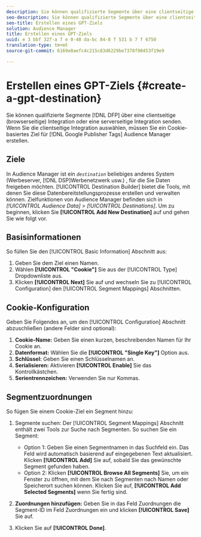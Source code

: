 ```yaml
---
description: Sie können qualifizierte Segmente über eine clientseitige (browserseitige) Integration oder eine serverseitige Integration an DFP senden. Wenn Sie die clientseitige Integration auswählen, müssen Sie ein Cookie-basiertes Ziel für Google Publisher Tags in Audience Manager erstellen.
seo-description: Sie können qualifizierte Segmente über eine clientseitige (browserseitige) Integration oder eine serverseitige Integration an DFP senden. Wenn Sie die clientseitige Integration auswählen, müssen Sie ein Cookie-basiertes Ziel für Google Publisher Tags in Audience Manager erstellen.
seo-title: Erstellen eines GPT-Ziels
solution: Audience Manager
title: Erstellen eines GPT-Ziels
uuid: e 3 bbf 327-a 7 e 0-48 da-bc 84-8 f 531 b 7 f 6750
translation-type: tm+mt
source-git-commit: 6169e8aefc4c215c83d6229be7378f90453f19e9

---
```



# Erstellen eines GPT-Ziels {#create-a-gpt-destination}

Sie können qualifizierte Segmente [!DNL DFP] über eine clientseitige (browserseitige) Integration oder eine serverseitige Integration senden. Wenn Sie die clientseitige Integration auswählen, müssen Sie ein Cookie-basiertes Ziel für [!DNL Google Publisher Tags] Audience Manager erstellen.

## Ziele

In Audience Manager ist ein *`destination`* beliebiges anderes System (Werbeserver, [!DNL DSP]Werbenetzwerk usw.) , für die Sie Daten freigeben möchten. [!UICONTROL Destination Builder] bietet die Tools, mit denen Sie diese Datenbereitstellungsprozesse erstellen und verwalten können. Zielfunktionen von Audience Manager befinden sich in *[!UICONTROL Audience Data] &gt; [!UICONTROL Destinations]*. Um zu beginnen, klicken Sie **[!UICONTROL Add New Destination]** auf und gehen Sie wie folgt vor.

## Basisinformationen

So füllen Sie den [!UICONTROL Basic Information] Abschnitt aus:

1. Geben Sie dem Ziel einen Namen.
1. Wählen **[!UICONTROL "Cookie"]** Sie aus der [!UICONTROL Type] Dropdownliste aus.
1. Klicken **[!UICONTROL Next]** Sie auf und wechseln Sie zu [!UICONTROL Configuration] den [!UICONTROL Segment Mappings] Abschnitten.

## Cookie-Konfiguration

Geben Sie Folgendes an, um den [!UICONTROL Configuration] Abschnitt abzuschließen (andere Felder sind optional):

1. **Cookie-Name:** Geben Sie einen kurzen, beschreibenden Namen für Ihr Cookie an.
1. **Datenformat:** Wählen Sie die **[!UICONTROL "Single Key"]** Option aus.
1. **Schlüssel:** Geben Sie einen Schlüsselnamen an.
1. **Serialisieren:** Aktivieren **[!UICONTROL Enable]** Sie das Kontrollkästchen.
1. **Serientrennzeichen:** Verwenden Sie nur Kommas.

## Segmentzuordnungen

So fügen Sie einem Cookie-Ziel ein Segment hinzu:

1. Segmente suchen: Der [!UICONTROL Segment Mappings] Abschnitt enthält zwei Tools zur Suche nach Segmenten. So suchen Sie ein Segment:

   * Option 1: Geben Sie einen Segmentnamen in das Suchfeld ein. Das Feld wird automatisch basierend auf eingegebenen Text aktualisiert. Klicken **[!UICONTROL Add]** Sie auf, sobald Sie das gewünschte Segment gefunden haben.
   * Option 2: Klicken **[!UICONTROL Browse All Segments]** Sie, um ein Fenster zu öffnen, mit dem Sie nach Segmenten nach Namen oder Speicherort suchen können. Klicken Sie auf, **[!UICONTROL Add Selected Segments]** wenn Sie fertig sind.

1. **Zuordnungen hinzufügen:** Geben Sie in das Feld Zuordnungen die Segment-ID im Feld Zuordnungen ein und klicken **[!UICONTROL Save]** Sie auf.

1. Klicken Sie auf **[!UICONTROL Done]**.